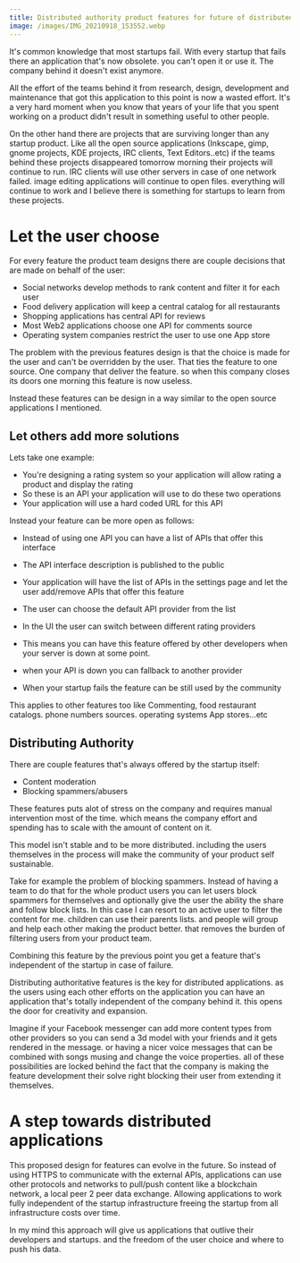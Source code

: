 ```yaml
---
title: Distributed authority product features for future of distributed applications
image: /images/IMG_20210918_153552.webp
---
```


It's common knowledge that most startups fail. With every startup that fails there an application that's now obsolete. you can't open it or use it. The company behind it doesn't exist anymore.

All the effort of the teams behind it from research, design, development and maintenance that got this application to this point is now a wasted effort. It's a very hard moment when you know that years of your life that you spent working on a product didn't result in something useful to other people.

On the other hand there are projects that are surviving longer than any startup product. Like all the open source applications (Inkscape, gimp, gnome projects, KDE projects, IRC clients, Text Editors..etc) if the teams behind these projects disappeared tomorrow morning their projects will continue to run. IRC clients will use other servers in case of one network failed. image editing applications will continue to open files. everything will continue to work and I believe there is something for startups to learn from these projects.

# Let the user choose

For every feature the product team designs there are couple decisions that are made on behalf of the user:

- Social networks develop methods to rank content and filter it for each user
- Food delivery application will keep a central catalog for all restaurants
- Shopping applications has central API for reviews
- Most Web2 applications choose one API for comments source
- Operating system companies restrict the user to use one App store

The problem with the previous features design is that the choice is made for the user and can't be overridden by the user. That ties the feature to one source. One company that deliver the feature. so when this company closes its doors one morning this feature is now useless.

Instead these features can be design in a way similar to the open source applications I mentioned.

## Let others add more solutions

Lets take one example:
- You're designing a rating system so your application will allow rating a product and display the rating
- So these is an API your application will use to do these two operations
- Your application will use a hard coded URL for this API

Instead your feature can be more open as follows:
- Instead of using one API you can have a list of APIs that offer this interface
- The API interface description is published to the public
- Your application will have the list of APIs in the settings page and let the user add/remove APIs that offer this feature
- The user can choose the default API provider from the list
- In the UI the user can switch between different rating providers


- This means you can have this feature offered by other developers when your server is down at some point.
- when your API is down you can fallback to another provider
- When your startup fails the feature can be still used by the community

This applies to other features too like Commenting, food restaurant catalogs. phone numbers sources. operating systems App stores...etc

## Distributing Authority

There are couple features that's always offered by the startup itself:
- Content moderation
- Blocking spammers/abusers

These features puts alot of stress on the company and requires manual intervention most of the time. which means the company effort and spending has to scale with the amount of content on it.

This model isn't stable and to be more distributed. including the users themselves in the process will make the community of your product self sustainable.

Take for example the problem of blocking spammers. Instead of having a team to do that for the whole product users you can let users block spammers for themselves and optionally give the user the ability the share and follow block lists. In this case I can resort to an active user to filter the content for me. children can use their parents lists. and people will group and help each other making the product better. that removes the burden of filtering users from your product team.

Combining this feature by the previous point you get a feature that's independent of the startup in case of failure.

Distributing authoritative features is the key for distributed applications. as the users using each other efforts on the application you can have an application that's totally independent of the company behind it. this opens the door for creativity and expansion.

Imagine if your Facebook messenger can add more content types from other providers so you can send a 3d model with your friends and it gets rendered in the message. or having a nicer voice messages that can be combined with songs musing and change the voice properties. all of these possibilities are locked behind the fact that the company is making the feature development their solve right blocking their user from extending it themselves.

# A step towards distributed applications

This proposed design for features can evolve in the future. So instead of using HTTPS to communicate with the external APIs, applications can use other protocols and networks to pull/push content like a blockchain network, a local peer 2 peer data exchange. Allowing applications to work fully independent of the startup infrastructure freeing the startup from all infrastructure costs over time.

In my mind this approach will give us applications that outlive their developers and startups. and the freedom of the user choice and where to push his data.
